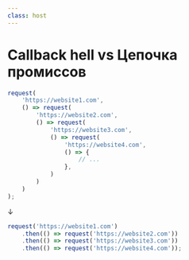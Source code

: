 ```yaml
---
class: host
---
```


# Callback hell vs Цепочка промиссов

```js
request(
    'https://website1.com',
    () => request(
        'https://website2.com',
        () => request(
            'https://website3.com',
            () => request(
                'https://website4.com',
                () => {
                    // ...
                },
            )
        )
    )
);
```

<div class="arrow">↓</div>

```js
request('https://website1.com')
    .then(() => request('https://website2.com'))
    .then(() => request('https://website3.com'))
    .then(() => request('https://website4.com'));
```

<style>
.host h1 {
    font-size: 2rem;
}

.host {
    --slidev-code-font-size: 0.75rem;
    --slidev-code-line-height: 1rem;
}

.host .arrow {
    font-size: 2rem;
    text-align: center;
    color: gray;
}
</style>

